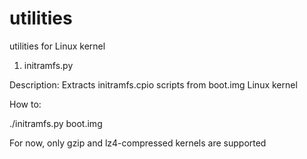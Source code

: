 utilities
=========

utilities for Linux kernel

1) initramfs.py

Description:
  Extracts initramfs.cpio scripts from boot.img Linux kernel

How to:

./initramfs.py boot.img

For now, only gzip and lz4-compressed kernels are supported
